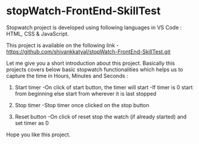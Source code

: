 # stopWatch-FrontEnd-SkillTest
Stopwatch project is developed using following languages in VS Code :
HTML, CSS & JavaScript.

This project is available on the following link - https://github.com/shivankkatyal/stopWatch-FrontEnd-SkillTest.git

Let me give you a short introduction about this project. Basically this projects covers below basic stopwatch functionalities which helps us to capture the time in Hours, Minutes and Seconds :
1. Start timer
  -On click of start button, the timer will start
  -If timer is 0 start from beginning else start from wherever it is last stopped

2. Stop timer
  -Stop timer once clicked on the stop button

3. Reset button
  -On click of reset stop the watch (if already started) and set timer as 0

Hope you like this project.
